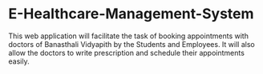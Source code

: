 # E-Healthcare-Management-System
This web application will facilitate the task of booking appointments with doctors of Banasthali Vidyapith by the Students and Employees. It will also allow the doctors to write prescription and schedule their appointments easily.
